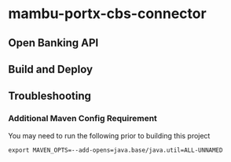 # mambu-portx-cbs-connector


## Open Banking API

## Build and Deploy

## Troubleshooting

### Additional Maven Config Requirement

You may need to run the following prior to building this project

`export MAVEN_OPTS=--add-opens=java.base/java.util=ALL-UNNAMED`


